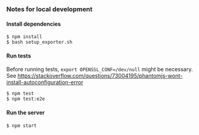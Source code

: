 ### Notes for local development

#### Install dependencies

    $ npm install
    $ bash setup_exporter.sh

#### Run tests

Before running tests, `export OPENSSL_CONF=/dev/null` might be necessary.
See https://stackoverflow.com/questions/73004195/phantomjs-wont-install-autoconfiguration-error

    $ npm test
    $ npm test:e2e

#### Run the server

    $ npm start
